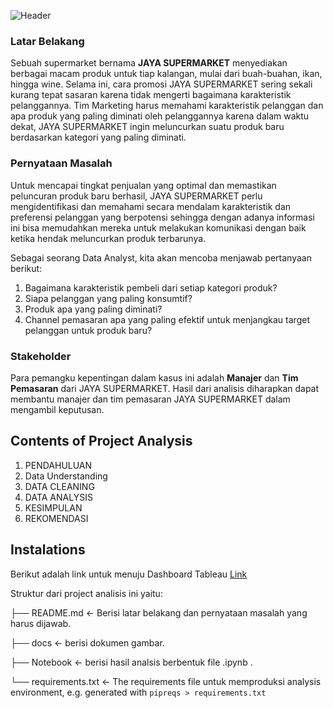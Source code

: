 ![Header](doc/github-header-image.png)

### Latar Belakang

Sebuah supermarket bernama **JAYA SUPERMARKET** menyediakan berbagai macam produk untuk tiap kalangan, mulai dari buah-buahan, ikan, hingga wine. Selama ini, cara promosi JAYA SUPERMARKET sering sekali kurang tepat sasaran karena tidak mengerti bagaimana karakteristik pelanggannya. Tim Marketing harus memahami karakteristik pelanggan dan apa produk yang paling diminati oleh pelanggannya karena dalam waktu dekat, JAYA SUPERMARKET ingin meluncurkan suatu produk baru berdasarkan kategori yang paling diminati. 

### Pernyataan Masalah
Untuk mencapai tingkat penjualan yang optimal dan memastikan peluncuran produk baru berhasil, JAYA SUPERMARKET perlu mengidentifikasi dan memahami secara mendalam karakteristik dan preferensi pelanggan yang berpotensi sehingga dengan adanya informasi ini bisa memudahkan mereka untuk melakukan komunikasi dengan baik ketika hendak meluncurkan produk terbarunya. 

Sebagai seorang Data Analyst, kita akan mencoba menjawab pertanyaan berikut: 
1. Bagaimana karakteristik pembeli dari setiap kategori produk?
2. Siapa pelanggan yang paling konsumtif?
2. Produk apa yang paling diminati?
3. Channel pemasaran apa yang paling efektif untuk menjangkau target pelanggan untuk produk baru?

### Stakeholder

Para pemangku kepentingan dalam kasus ini adalah **Manajer** dan **Tim Pemasaran** dari JAYA SUPERMARKET. Hasil dari analisis diharapkan dapat membantu manajer dan tim pemasaran JAYA SUPERMARKET dalam mengambil keputusan.

## Contents of Project Analysis

1. PENDAHULUAN
2. Data Understanding
3. DATA CLEANING
4. DATA ANALYSIS
5. KESIMPULAN
6. REKOMENDASI

## Instalations

Berikut adalah link untuk menuju Dashboard Tableau [Link](https://public.tableau.com/app/profile/hafiz.minhajuel/viz/CustomerSegmentAnalysis_17140396030700/ShoppingBehavior)

Struktur dari project analisis ini yaitu:

  ├── README.md <- Berisi latar belakang dan pernyataan masalah yang harus dijawab.

  ├── docs <- berisi dokumen gambar.

  ├── Notebook <- berisi hasil analsis berbentuk file .ipynb .

  └── requirements.txt <- The requirements file untuk memproduksi analysis environment, e.g. generated with `pipreqs > requirements.txt`
